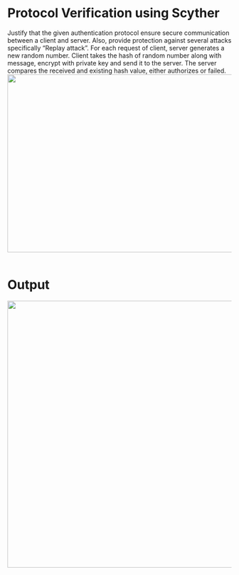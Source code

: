 # Protocol Verification using Scyther
Justify that the given authentication protocol ensure secure communication between a client and server. Also, provide protection against several attacks specifically “Replay attack”. For each request of client, server generates a new random number. Client takes the hash of random number along with message, encrypt with private key and send it to the server. The server compares the received and existing hash value, either authorizes or failed. 
<img src="https://raw.githubusercontent.com/xploiter-projects/CS381-Network-Security/master/Protocol%20Verification%20using%20Scyther/protocol.png" width="700px" height="400px"></br></br>
# Output
<img src="https://raw.githubusercontent.com/xploiter-projects/CS381-Network-Security/master/Protocol%20Verification%20using%20Scyther/output.png" width="700px" height="600px"></br></br>
